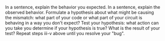 In a sentence, explain the behavior you expected.
In a sentence, explain the observed behavior.
Formulate a hypothesis about what might be causing the mismatch: what part of your code or what part of your circuit is behaving in a way you don't expect?
Test your hypothesis: what action can you take you determine if your hypothesis is true?
What is the result of your test?
Repeat steps iii-v above until you resolve your "bug".
